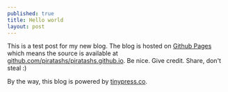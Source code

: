 ```yaml
---
published: true
title: Hello world
layout: post
---
```

This is a test post for my new blog. The blog is hosted on [Github Pages](http://pages.github.com/) which means the source is available at [github.com/piratashs/piratashs.github.io](http://github.com/piratashs/piratashs.github.io). Be nice. Give credit. Share, don't steal :)

By the way, this blog is powered by [tinypress.co](https://tinypress.co).